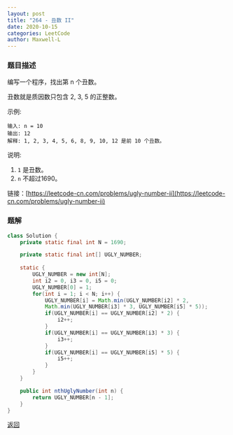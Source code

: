 ```yaml
---
layout: post
title: "264 - 丑数 II"
date: 2020-10-15
categories: LeetCode
author: Maxwell-L
---
```


### **题目描述**
编写一个程序，找出第 n 个丑数。

丑数就是质因数只包含 2, 3, 5 的正整数。

示例:

```
输入: n = 10
输出: 12
解释: 1, 2, 3, 4, 5, 6, 8, 9, 10, 12 是前 10 个丑数。
```

说明:  
1. `1` 是丑数。
2. `n` 不超过1690。


链接：[https://leetcode-cn.com/problems/ugly-number-ii](https://leetcode-cn.com/problems/ugly-number-ii)


### **题解**
``` java
class Solution {
    private static final int N = 1690;

    private static final int[] UGLY_NUMBER;
    
    static {
        UGLY_NUMBER = new int[N];
        int i2 = 0, i3 = 0, i5 = 0;
        UGLY_NUMBER[0] = 1;
        for(int i = 1; i < N; i++) {
            UGLY_NUMBER[i] = Math.min(UGLY_NUMBER[i2] * 2, 
            Math.min(UGLY_NUMBER[i3] * 3, UGLY_NUMBER[i5] * 5));
            if(UGLY_NUMBER[i] == UGLY_NUMBER[i2] * 2) {
                i2++;
            }
            if(UGLY_NUMBER[i] == UGLY_NUMBER[i3] * 3) {
                i3++;
            }
            if(UGLY_NUMBER[i] == UGLY_NUMBER[i5] * 5) {
                i5++;
            }
        }
    }

    public int nthUglyNumber(int n) {
        return UGLY_NUMBER[n - 1];
    }
}
```


[返回](https://maxwell-blog.cn/leetcode/2020/10/08/leetcode.html)
